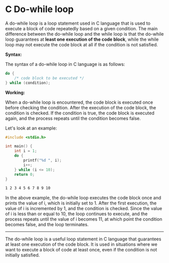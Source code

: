 <!-- 5-->
# C Do-while loop

A do-while loop is a loop statement used in C language that is used to execute a block of code repeatedly based on a given condition. The main difference between the do-while loop and the while loop is that the do-while loop guarantees at __least one execution of the code block__, while the while loop may not execute the code block at all if the condition is not satisfied.

__Syntax:__

The syntax of a do-while loop in C language is as follows:

```c
do {
    /* code block to be executed */
} while (condition);
```

__Working:__

When a do-while loop is encountered, the code block is executed once before checking the condition. After the execution of the code block, the condition is checked. If the condition is true, the code block is executed again, and the process repeats until the condition becomes false.

Let's look at an example:

```c
#include <stdio.h>

int main() {
    int i = 1;
    do {
        printf("%d ", i);
        i++;
    } while (i <= 10);
    return 0;
}
```

```zsh
1 2 3 4 5 6 7 8 9 10
```

In the above example, the do-while loop executes the code block once and prints the value of i, which is initially set to 1. After the first execution, the value of i is incremented by 1, and the condition is checked. Since the value of i is less than or equal to 10, the loop continues to execute, and the process repeats until the value of i becomes 11, at which point the condition becomes false, and the loop terminates.

<hr>

The do-while loop is a useful loop statement in C language that guarantees at least one execution of the code block. It is used in situations where we want to execute a block of code at least once, even if the condition is not initially satisfied.

